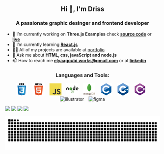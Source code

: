 <h2 align="center">Hi 👋, I'm Driss</h1>
<h3 align="center">A passionate graphic desinger and frontend developer</h3>

<!--
<p align="center">
<a href="https://github.com/oakoudad/badge42"><img src="https://badge.mediaplus.ma/binary/del-yaag" alt="del-yaag's 42 stats" /></a>
- 👨‍💻 All of my projects are available at [portfolio](https://main--spectacular-croissant-ece47c.netlify.app/)
</p>
-->

- 🔭 I’m currently working on **Three.js Examples** check **[source code](https://github.com/driely01/threejs-examples)** or **[live](https://statuesque-tulumba-6ff071.netlify.app)**
- 🌱 I’m currently learning **[React.js](https://react.dev/)**
- 👨‍💻 All of my projects are available at [portfolio](https://main--spectacular-croissant-ece47c.netlify.app/)
- 💬 Ask me about **HTML, css, javaScript and node.js**
- 📫 How to reach me **elyaagoubi.works@gmail.com** or at **[linkedin](https://www.linkedin.com/in/driss-el-yaagoubi-420654207/)**

<h3 align="center">Languages and Tools:</h3>
<p align="center">
  <img src="https://raw.githubusercontent.com/devicons/devicon/master/icons/css3/css3-original-wordmark.svg" alt="css3" width="40" height="40"/>
  &ensp;
  <img src="https://raw.githubusercontent.com/devicons/devicon/master/icons/html5/html5-original-wordmark.svg" alt="html5" width="40" height="40"/>
  &ensp;
  <img src="https://raw.githubusercontent.com/devicons/devicon/master/icons/javascript/javascript-original.svg" alt="javascript" width="40" height="40"/>
  &ensp;
  <img src="https://raw.githubusercontent.com/devicons/devicon/master/icons/nodejs/nodejs-original-wordmark.svg" alt="nodejs" width="40" height="40"/>
  &ensp;
  <img src="https://raw.githubusercontent.com/devicons/devicon/master/icons/mongodb/mongodb-original-wordmark.svg" alt="mongodb" width="40" height="40"/>
  &ensp;
  <img src="https://raw.githubusercontent.com/devicons/devicon/master/icons/c/c-original.svg" alt="c" width="40" height="40"/>
  &ensp;
  <img src="https://raw.githubusercontent.com/devicons/devicon/master/icons/cplusplus/cplusplus-original.svg" alt="cplusplus" width="40" height="40"/>
  &ensp;
  <img src="https://raw.githubusercontent.com/devicons/devicon/master/icons/csharp/csharp-original.svg" alt="csharp" width="40" height="40"/>
  &ensp;
  <img src="https://www.vectorlogo.zone/logos/adobe_illustrator/adobe_illustrator-icon.svg" alt="illustrator" width="40" height="40"/>
  &ensp;
  <img src="https://www.vectorlogo.zone/logos/figma/figma-icon.svg" alt="figma" width="40" height="40"/>
</p>

<div>
  <img width="385px" src="https://github-readme-stats.anuraghazra1.vercel.app/api/top-langs/?username=driely01&layout=compact&theme=onedark" />
  <img width="440px" src="https://github-readme-stats.vercel.app/api?username=driely01&show_icons=true&theme=onedark">
  <img width="440px" src="https://github-readme-activity-graph.vercel.app/graph?username=driely01&theme=github">
  <img width="385px" src="https://github-readme-streak-stats.herokuapp.com/?user=driely01&theme=onedark" />
</div>

![Snake animation](https://raw.githubusercontent.com/driely01/driely01/output/github-contribution-grid-snake-dark.svg)




<!--

<h3 align="center">Connect with me:</h3>
<p align="center">
<a href="https://twitter.com/driss_yaagoubi" target="blank">
  <img align="center" src="https://raw.githubusercontent.com/rahuldkjain/github-profile-readme-generator/master/src/images/icons/Social/twitter.svg"         
  alt="https://twitter.com/driss_yaagoubi" height="30" width="40" />
</a>
&ensp;
<a href="https://linkedin.com/in/https://www.linkedin.com/in/driss-el-yaagoubi-420654207/" target="blank">
  <img align="center" src="https://raw.githubusercontent.com/rahuldkjain/github-profile-readme-generator/master/src/images/icons/Social/linked-in-alt.svg" 
  alt="https://www.linkedin.com/in/driss-el-yaagoubi-420654207/" height="30" width="40" />
</a>
</p>

<p align="center">
  <img width="300px" src="https://github-readme-stats.vercel.app/api/top-langs?username=driely01&show_icons=true&locale=en&layout=compact" alt="driely01" />
  <img width="350px" src="https://github-readme-stats.vercel.app/api?username=driely01&show_icons=true&locale=en" alt="driely01" />
  <img width="350px" src="https://github-readme-streak-stats.herokuapp.com/?user=driely01&" alt="driely01" />
</p>

**Drisse1/Drisse1** is a ✨ _special_ ✨ repository because its `README.md` (this file) appears on your GitHub profile.

Here are some ideas to get you started:

- 🔭 I’m currently working on ...
- 🌱 I’m currently learning ...
- 👯 I’m looking to collaborate on ...
- 🤔 I’m looking for help with ...
- 💬 Ask me about ...
- 📫 How to reach me: ...
- 😄 Pronouns: ...
- ⚡ Fun fact: ...

-->
